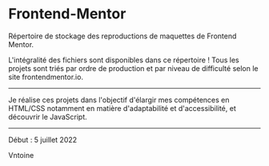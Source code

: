 # Frontend-Mentor
Répertoire de stockage des reproductions de maquettes de Frontend Mentor.

L'intégralité des fichiers sont disponibles dans ce répertoire !
Tous les projets sont triés par ordre de production et par niveau de difficulté selon le site frontendmentor.io.

-----

Je réalise ces projets dans l'objectif d'élargir mes compétences en HTML/CSS notamment en matière d'adaptabilité et d'accessibilité, et découvrir le JavaScript.

-----

Début : 5 juillet 2022

Vntoine
